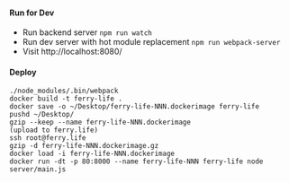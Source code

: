 #### Run for Dev

* Run backend server `npm run watch`
* Run dev server with hot module replacement `npm run webpack-server`
* Visit http://localhost:8080/

#### Deploy

    ./node_modules/.bin/webpack
    docker build -t ferry-life .
    docker save -o ~/Desktop/ferry-life-NNN.dockerimage ferry-life
    pushd ~/Desktop/
    gzip --keep --name ferry-life-NNN.dockerimage
    (upload to ferry.life)
    ssh root@ferry.life
    gzip -d ferry-life-NNN.dockerimage.gz
    docker load -i ferry-life-NNN.dockerimage
    docker run -dt -p 80:8000 --name ferry-life-NNN ferry-life node server/main.js